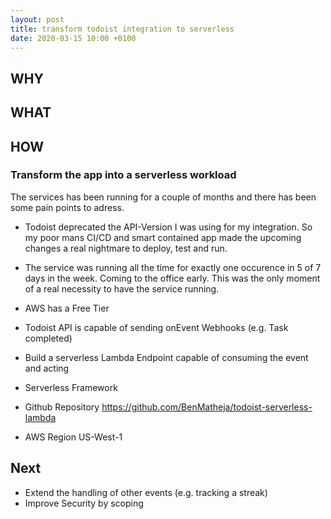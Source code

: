 ```yaml
---
layout: post
title: transform todoist integration to serverless
date: 2020-03-15 10:00 +0100
---
```

## WHY

## WHAT

## HOW

### Transform the app into a serverless workload
The services has been running for a couple of months and there has been some pain points to adress.

* Todoist deprecated the API-Version I was using for my integration. So my poor mans CI/CD and smart contained app made the upcoming changes a real nightmare to deploy, test and run.
* The service was running all the time for exactly one occurence in 5 of 7 days in the week. Coming to the office early. This was the only moment of a real necessity to have the service running.




* AWS has a Free Tier
* Todoist API is capable of sending onEvent Webhooks (e.g. Task completed)
* Build a serverless Lambda Endpoint capable of consuming the event and acting

* Serverless Framework
* Github Repository https://github.com/BenMatheja/todoist-serverless-lambda
* AWS Region US-West-1

## Next
* Extend the handling of other events (e.g. tracking a streak)
* Improve Security by scoping